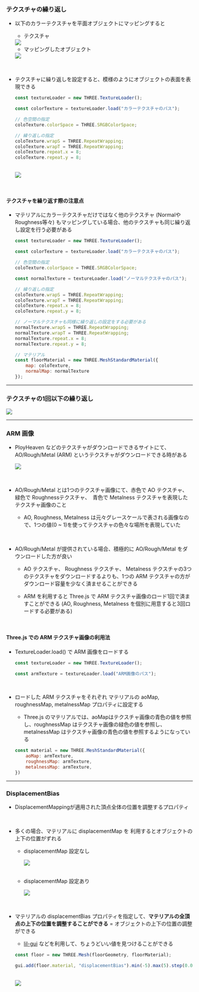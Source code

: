 ### テクスチャの繰り返し

- 以下のカラーテクスチャを平面オブジェクトにマッピングすると

    - テクスチャ
    <img src="./img/Floor-Texture_1.png" />

    - マッピングしたオブジェクト
    <img src="./img/Floor_1.png" />

<br>

- テクスチャに繰り返しを設定すると、模様のようにオブジェクトの表面を表現できる

    ```js
    const textureLoader = new THREE.TextureLoader();

    const colorTexture = textureLoader.load("カラーテクスチャのパス");

    // 色空間の指定
    coloTexture.colorSpace = THREE.SRGBColorSpace;

    // 繰り返しの指定
    coloTexture.wrapS = THREE.RepeatWrapping;
    coloTexture.wrapT = THREE.RepeatWrapping;
    coloTexture.repeat.x = 8;
    coloTexture.repeat.y = 8;
    ```
    
    <br>

    <img src="./img/Floor_2.png" />

<br>

#### テクスチャを繰り返す際の注意点

- マテリアルにカラーテクスチャだけではなく他のテクスチャ (NormalやRoughness等々) もマッピングしている場合、他のテクスチャも同じ繰り返し設定を行う必要がある

    ```js
    const textureLoader = new THREE.TextureLoader();

    const colorTexture = textureLoader.load("カラーテクスチャのパス");

    // 色空間の指定
    coloTexture.colorSpace = THREE.SRGBColorSpace;

    const normalTexture = textureLoader.load("ノーマルテクスチャのパス");

    // 繰り返しの指定
    coloTexture.wrapS = THREE.RepeatWrapping;
    coloTexture.wrapT = THREE.RepeatWrapping;
    coloTexture.repeat.x = 8;
    coloTexture.repeat.y = 8;

    // ノーマルテクスチャも同様に繰り返しの設定をする必要がある
    normalTexture.wrapS = THREE.RepeatWrapping;
    normalTexture.wrapT = THREE.RepeatWrapping;
    normalTexture.repeat.x = 8;
    normalTexture.repeat.y = 8;

    // マテリアル
    const floorMaterial = new THREE.MeshStandardMaterial({
        map: coloTexture,
        normalMap: normalTexture
    });
    ```

---

### テクスチャの1回以下の繰り返し

<img src="./img/Texture-Repeat_1.png" />

---

### ARM 画像

- PloyHeaven などのテクスチャがダウンロードできるサイトにて、 AO/Rough/Metal (ARM) というテクスチャがダウンロードできる時がある

    <img src="./img/ARM_1.png" />

<br>

- AO/Rough/Metal とは1つのテクスチャ画像にて、赤色で AO テクスチャ、　緑色で Roughnessテクスチャ、　青色で Metalness テクスチャを表現したテクスチャ画像のこと

    - AO, Roughness, Metalness は元々グレースケールで表される画像なので、1つの値(0 ~ 1)を使ってテクスチャの色々な場所を表現していた

<br>

- AO/Rough/Metal が提供されている場合、積極的に AO/Rough/Metal をダウンロードした方が良い
    - AO テクスチャ、 Roughness テクスチャ、 Metalness テクスチャの3つのテクスチャをダウンロードするよりも、1つの ARM テクスチャの方がダウンロード容量を少なく済ませることができる

    - ARM を利用すると Three.js で ARM テクスチャ画像のロード1回で済ますことができる (AO, Roughness, Metalness を個別に用意すると3回ロードする必要がある)

<br>

#### Three.js での ARM テクスチャ画像の利用法

- TextureLoader.load() で ARM 画像をロードする

    ```js
    const textureLoader = new THREE.TextureLoader();

    const armTexture = textureLoader.load("ARM画像のパス");
    ```

<br>

- ロードした ARM テクスチャをそれぞれ マテリアルの aoMap, roughnessMap, metalnessMap プロパティに設定する

    - Three.js のマテリアルでは、aoMapはテクスチャ画像の青色の値を参照し、roughnessMap はテクスチャ画像の緑色の値を参照し、metalnessMap はテクスチャ画像の青色の値を参照するようになっている

    ```js
    const material = new THREE.MeshStandardMaterial({
        aoMap: armTexture,
        roughnessMap: armTexture,
        metalnessMap: armTexture,
    })
    ```

----

### DisplacementBias

- DisplacementMappingが適用された頂点全体の位置を調整するプロパティ

<br>

- 多くの場合、マテリアルに displacementMap を
利用するとオブジェクトの上下の位置がずれる

    - displacementMap 設定なし

        <img src="./img/Displacement-Mapping_1.png" />

    <br>

    - displacementMap 設定あり
        
        <img src="./img/Displacement-Mapping_2.png" />

<br>

- マテリアルの displacementBias プロパティを指定して、**マテリアルの全頂点の上下の位置を調整することができる** = オブジェクトの上下の位置の調整ができる

    - [lil-gui](../../chap1/09/DebugUI.md) などを利用して、ちょうどいい値を見つけることができる

    ```js
    const floor = new THREE.Mesh(floorGeometry, floorMaterial);

    gui.add(floor.material, "displacementBias").min(-5).max(5).step(0.01)
    ```

    <br>

    <img src="./img/Displacement-Bias_1.gif" />